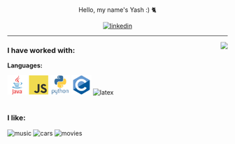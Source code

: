 <div align="center">

Hello, my name's Yash :) 🐈

<a href="https://www.linkedin.com/in/yashwit-polapragada-7a507923a/">
    <img src="https://raw.githubusercontent.com/twbs/icons/main/icons/linkedin.svg" width="25px" alt="linkedin" />
</a>

</div>

<hr />

<a href="https://github.com/yashpola/NUSExams">
<img src="https://github-readme-stats.vercel.app/api/pin/?username=yashpola&repo=NUSExams" align="right"/>
</a>

### I have worked with:

**Languages:**

<span>
<img src="https://raw.githubusercontent.com/devicons/devicon/master/icons/java/java-original-wordmark.svg" width="45px" alt="java" />
<img src="https://raw.githubusercontent.com/devicons/devicon/master/icons/javascript/javascript-original.svg" width="45px" alt="javascript" />
<img src="https://raw.githubusercontent.com/devicons/devicon/master/icons/python/python-original-wordmark.svg" width="45px" alt="python" />
<img src="https://raw.githubusercontent.com/devicons/devicon/master/icons/c/c-original.svg" width="45px" alt="go" />
<img src="https://upload.wikimedia.org/wikipedia/commons/9/92/LaTeX_logo.svg" height="35px" alt="latex" />
</span>

<br />
<br />

### I like: 

<span> 
<img src="https://www.nicepng.com/png/detail/1-10393_png-file-svg-music-icon-free-png.png" width="45px" alt="music"/> 
<img src="https://png.pngtree.com/png-vector/20211209/ourlarge/pngtree-car-icon-png-image_4053347.png" width="45px" alt="cars"/> 
<img src="https://cdn-icons-png.flaticon.com/512/4221/4221419.png" width="45px" alt="movies"/> 
</span> 



